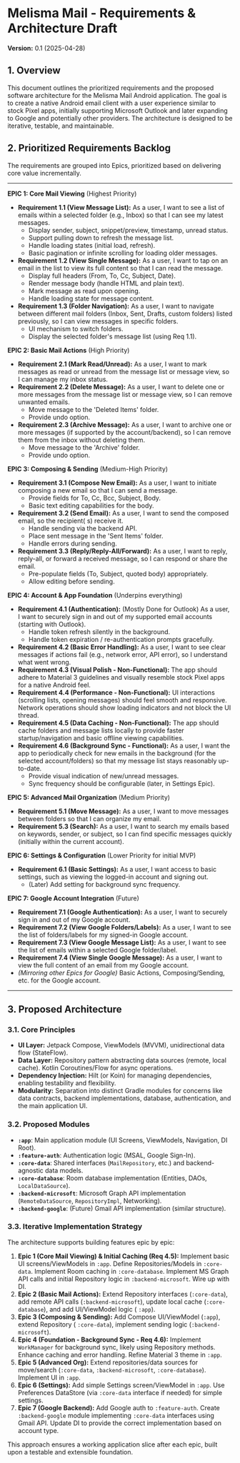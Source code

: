 # Melisma Mail - Requirements & Architecture Draft

**Version:** 0.1 (2025-04-28)

## 1. Overview

This document outlines the prioritized requirements and the proposed software architecture for the
Melisma Mail Android application. The goal is to create a native Android email client with a user
experience similar to stock Pixel apps, initially supporting Microsoft Outlook and later expanding
to Google and potentially other providers. The architecture is designed to be iterative, testable,
and maintainable.

## 2. Prioritized Requirements Backlog

The requirements are grouped into Epics, prioritized based on delivering core value incrementally.

---

**EPIC 1: Core Mail Viewing** (Highest Priority)

* **Requirement 1.1 (View Message List):** As a user, I want to see a list of emails within a
  selected folder (e.g., Inbox) so that I can see my latest messages.
    * Display sender, subject, snippet/preview, timestamp, unread status.
    * Support pulling down to refresh the message list.
    * Handle loading states (initial load, refresh).
    * Basic pagination or infinite scrolling for loading older messages.
* **Requirement 1.2 (View Single Message):** As a user, I want to tap on an email in the list to
  view its full content so that I can read the message.
    * Display full headers (From, To, Cc, Subject, Date).
    * Render message body (handle HTML and plain text).
    * Mark message as read upon opening.
    * Handle loading state for message content.
* **Requirement 1.3 (Folder Navigation):** As a user, I want to navigate between different mail
  folders (Inbox, Sent, Drafts, custom folders) listed previously, so I can view messages in
  specific folders.
    * UI mechanism to switch folders.
    * Display the selected folder's message list (using Req 1.1).

**EPIC 2: Basic Mail Actions** (High Priority)

* **Requirement 2.1 (Mark Read/Unread):** As a user, I want to mark messages as read or unread from
  the message list or message view, so I can manage my inbox status.
* **Requirement 2.2 (Delete Message):** As a user, I want to delete one or more messages from the
  message list or message view, so I can remove unwanted emails.
    * Move message to the 'Deleted Items' folder.
    * Provide undo option.
* **Requirement 2.3 (Archive Message):** As a user, I want to archive one or more messages (if
  supported by the account/backend), so I can remove them from the inbox without deleting them.
    * Move message to the 'Archive' folder.
    * Provide undo option.

**EPIC 3: Composing & Sending** (Medium-High Priority)

* **Requirement 3.1 (Compose New Email):** As a user, I want to initiate composing a new email so
  that I can send a message.
    * Provide fields for To, Cc, Bcc, Subject, Body.
    * Basic text editing capabilities for the body.
* **Requirement 3.2 (Send Email):** As a user, I want to send the composed email, so the recipient(
  s) receive it.
    * Handle sending via the backend API.
    * Place sent message in the 'Sent Items' folder.
    * Handle errors during sending.
* **Requirement 3.3 (Reply/Reply-All/Forward):** As a user, I want to reply, reply-all, or forward a
  received message, so I can respond or share the email.
    * Pre-populate fields (To, Subject, quoted body) appropriately.
    * Allow editing before sending.

**EPIC 4: Account & App Foundation** (Underpins everything)

* **Requirement 4.1 (Authentication):** (Mostly Done for Outlook) As a user, I want to securely sign
  in and out of my supported email accounts (starting with Outlook).
    * Handle token refresh silently in the background.
    * Handle token expiration / re-authentication prompts gracefully.
* **Requirement 4.2 (Basic Error Handling):** As a user, I want to see clear messages if actions
  fail (e.g., network error, API error), so I understand what went wrong.
* **Requirement 4.3 (Visual Polish - Non-Functional):** The app should adhere to Material 3
  guidelines and visually resemble stock Pixel apps for a native Android feel.
* **Requirement 4.4 (Performance - Non-Functional):** UI interactions (scrolling lists, opening
  messages) should feel smooth and responsive. Network operations should show loading indicators and
  not block the UI thread.
* **Requirement 4.5 (Data Caching - Non-Functional):** The app should cache folders and message
  lists locally to provide faster startup/navigation and basic offline viewing capabilities.
* **Requirement 4.6 (Background Sync - Functional):** As a user, I want the app to periodically
  check for new emails in the background (for the selected account/folders) so that my message list
  stays reasonably up-to-date.
    * Provide visual indication of new/unread messages.
    * Sync frequency should be configurable (later, in Settings Epic).

**EPIC 5: Advanced Mail Organization** (Medium Priority)

* **Requirement 5.1 (Move Message):** As a user, I want to move messages between folders so that I
  can organize my email.
* **Requirement 5.3 (Search):** As a user, I want to search my emails based on keywords, sender, or
  subject, so I can find specific messages quickly (initially within the current account).

**EPIC 6: Settings & Configuration** (Lower Priority for initial MVP)

* **Requirement 6.1 (Basic Settings):** As a user, I want access to basic settings, such as viewing
  the logged-in account and signing out.
    * (Later) Add setting for background sync frequency.

**EPIC 7: Google Account Integration** (Future)

* **Requirement 7.1 (Google Authentication):** As a user, I want to securely sign in and out of my
  Google account.
* **Requirement 7.2 (View Google Folders/Labels):** As a user, I want to see the list of
  folders/labels for my signed-in Google account.
* **Requirement 7.3 (View Google Message List):** As a user, I want to see the list of emails within
  a selected Google folder/label.
* **Requirement 7.4 (View Single Google Message):** As a user, I want to view the full content of an
  email from my Google account.
* *(Mirroring other Epics for Google)* Basic Actions, Composing/Sending, etc. for the Google
  account.

---

## 3. Proposed Architecture

### 3.1. Core Principles

* **UI Layer:** Jetpack Compose, ViewModels (MVVM), unidirectional data flow (StateFlow).
* **Data Layer:** Repository pattern abstracting data sources (remote, local cache). Kotlin
  Coroutines/Flow for async operations.
* **Dependency Injection:** Hilt (or Koin) for managing dependencies, enabling testability and
  flexibility.
* **Modularity:** Separation into distinct Gradle modules for concerns like data contracts, backend
  implementations, database, authentication, and the main application UI.

### 3.2. Proposed Modules

* **`:app`**: Main application module (UI Screens, ViewModels, Navigation, DI Root).
* **`:feature-auth`**: Authentication logic (MSAL, Google Sign-In).
* **`:core-data`**: Shared interfaces (`MailRepository`, etc.) and backend-agnostic data models.
* **`:core-database`**: Room database implementation (Entities, DAOs, `LocalDataSource`).
* **`:backend-microsoft`**: Microsoft Graph API implementation (`RemoteDataSource`,
  `RepositoryImpl`, Networking).
* **`:backend-google`**: (Future) Gmail API implementation (similar structure).

### 3.3. Iterative Implementation Strategy

The architecture supports building features epic by epic:

1. **Epic 1 (Core Mail Viewing) & Initial Caching (Req 4.5):** Implement basic UI screens/ViewModels
   in `:app`. Define Repositories/Models in `:core-data`. Implement Room caching in
   `:core-database`. Implement MS Graph API calls and initial Repository logic in
   `:backend-microsoft`. Wire up with DI.
2. **Epic 2 (Basic Mail Actions):** Extend Repository interfaces (`:core-data`), add remote API
   calls (`:backend-microsoft`), update local cache (`:core-database`), and add UI/ViewModel logic (
   `:app`).
3. **Epic 3 (Composing & Sending):** Add Compose UI/ViewModel (`:app`), extend Repository (
   `:core-data`), implement sending logic (`:backend-microsoft`).
4. **Epic 4 (Foundation - Background Sync - Req 4.6):** Implement `WorkManager` for background sync,
   likely using Repository methods. Enhance caching and error handling. Refine Material 3 theme in
   `:app`.
5. **Epic 5 (Advanced Org):** Extend repositories/data sources for move/search (`:core-data`,
   `:backend-microsoft`, `:core-database`). Implement UI in `:app`.
6. **Epic 6 (Settings):** Add simple Settings screen/ViewModel in `:app`. Use Preferences
   DataStore (via `:core-data` interface if needed) for simple settings.
7. **Epic 7 (Google Backend):** Add Google auth to `:feature-auth`. Create `:backend-google` module
   implementing `:core-data` interfaces using Gmail API. Update DI to provide the correct
   implementation based on account type.

This approach ensures a working application slice after each epic, built upon a testable and
extensible foundation.
